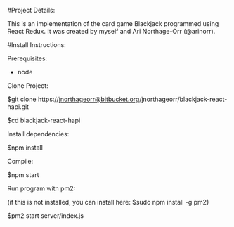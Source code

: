 #Project Details:

This is an implementation of the card game Blackjack programmed using React Redux. It was created by myself and Ari Northage-Orr (@arinorr).

#Install Instructions:

Prerequisites:

- node

Clone Project: 

$git clone https://jnorthageorr@bitbucket.org/jnorthageorr/blackjack-react-hapi.git

$cd blackjack-react-hapi

Install dependencies:

$npm install

Compile:

$npm start

Run program with pm2:

(if this is not installed, you can install here: $sudo npm install -g pm2)

$pm2 start server/index.js
